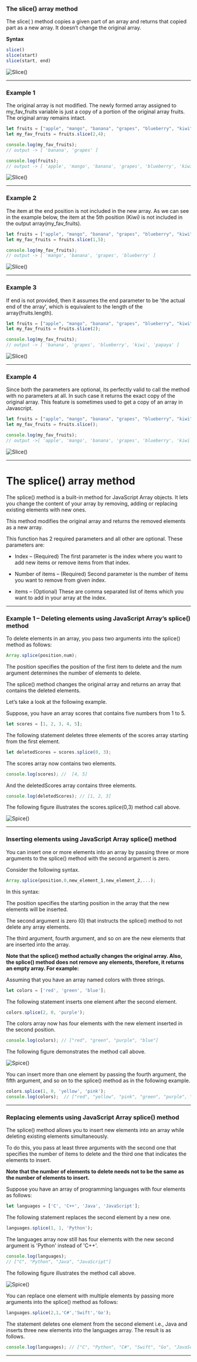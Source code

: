 ### The slice() array method
The slice( ) method copies a given part of an array and returns that copied part as a new array. It doesn’t change the original array.

**Syntax**

```js
slice()
slice(start)
slice(start, end)
```

![Slice()](/img/javascript-array-slice.png)

***

### Example 1

The original array is not modified. The newly formed array assigned to my_fav_fruits variable is just a copy of a portion of the original array fruits. The original array remains intact.

```jsx
let fruits = ["apple", "mango", "banana", "grapes", "blueberry", "kiwi", "papaya"];
let my_fav_fruits = fruits.slice(2,4);

console.log(my_fav_fruits);
// output -> [ 'banana', 'grapes' ] 

console.log(fruits);
// output -> [ 'apple', 'mango', 'banana', 'grapes', 'blueberry', 'kiwi', 'papaya' ]
```

![Slice()](/img/array-slice-example-1.jpeg)

***

### Example 2

The item at the end position is not included in the new array. As we can see in the example below, the item at the 5th position (Kiwi) is not included in the output array(my_fav_fruits).

```jsx
let fruits = ["apple", "mango", "banana", "grapes", "blueberry", "kiwi", "papaya"];
let my_fav_fruits = fruits.slice(1,5);

console.log(my_fav_fruits);
// output -> [ 'mango', 'banana', 'grapes', 'blueberry' ]
```

![Slice()](/img/array-slice-example-2.jpeg)

***

### Example 3

If end is not provided, then it assumes the end parameter to be 'the actual end of the array', which is equivalent to the length of the array(fruits.length).

```jsx
let fruits = ["apple", "mango", "banana", "grapes", "blueberry", "kiwi", "papaya"];
let my_fav_fruits = fruits.slice(2);

console.log(my_fav_fruits);
// output -> [ 'banana', 'grapes', 'blueberry', 'kiwi', 'papaya' ]
```

![Slice()](/img/array-slice-example-3.jpeg)

***

### Example 4

Since both the parameters are optional, its perfectly valid to call the method with no parameters at all. In such case it returns the exact copy of the original array. This feature is sometimes used to get a copy of an array in Javascript.

```jsx
let fruits = ["apple", "mango", "banana", "grapes", "blueberry", "kiwi", "papaya"];
let my_fav_fruits = fruits.slice();

console.log(my_fav_fruits);
// output ->[ 'apple', 'mango', 'banana', 'grapes', 'blueberry', 'kiwi', 'papaya' ]
```

![Slice()](/img/array-slice-example-4.jpeg)

***

# The splice() array method

The splice() method is a built-in method for JavaScript Array objects. 
It lets you change the content of your array by removing, adding or replacing existing elements with new ones.

This method modifies the original array and returns the removed elements as a new array.

This function has 2 required parameters and all other are optional. These parameters are:

* Index – (Required) The first parameter is the index where you want to add new items or remove items from that index.

* Number of items – (Required) Second parameter is the number of items you want to remove from given index.

* items – (Optional) These are comma separated list of items which you want to add in your array at the index.

***

### Example 1 – Deleting elements using JavaScript Array’s splice() method
To  delete elements in an array, you pass two arguments into the splice() method as follows:

```js
Array.splice(position,num);
```

The position specifies the position of the first item to delete and the num argument determines the number of elements to delete.

The splice() method changes the original array and returns an array that contains the deleted elements.

Let’s take a look at the following example.

Suppose, you have an array scores that contains five numbers from 1 to 5.

```js
let scores = [1, 2, 3, 4, 5];
```

The following statement deletes three elements of the scores array starting from the first element.

```js
let deletedScores = scores.splice(0, 3);
```

The scores array now contains two elements.
```js
console.log(scores); //  [4, 5]
```

And the deletedScores array contains three elements.

```js
console.log(deletedScores); // [1, 2, 3]
```

The following figure illustrates the scores.splice(0,3) method call above.

![Spice()](/img/javascript-array-splice-1.png)

***

### Inserting elements using JavaScript Array splice() method
You can insert one or more elements into an array by passing three or more arguments to the splice() method with the second argument is zero.

Consider the following syntax.

```js
Array.splice(position,0,new_element_1,new_element_2,...);
```

In this syntax:

The position specifies the starting position in the array that the new elements will be inserted.

The second argument is zero (0) that instructs the splice() method to not delete any array elements.

The third argument, fourth argument, and so on are the new elements that are inserted into the array.

**Note that the splice() method actually changes the original array. Also, the splice() method does not remove any elements, therefore, it returns an empty array. For example:**

Assuming that you have an array named colors with three strings.

```js
let colors = ['red', 'green', 'blue'];
```

The following statement inserts one element after the second element.

```js
colors.splice(2, 0, 'purple');
```

The colors array now has four elements with the new element inserted in the second position.

```js
console.log(colors); // ["red", "green", "purple", "blue"]
```
The following figure demonstrates the method call above.

![Spice()](/img/javascript-array-splice-2.png)

You can insert more than one element by passing the fourth argument, the fifth argument, and so on to the splice() method as in the following example.

```js
colors.splice(1, 0, 'yellow', 'pink');
console.log(colors);  // ["red", "yellow", "pink", "green", "purple", "blue"]
```

***

### Replacing elements using JavaScript Array splice() method
The splice() method allows you to insert new elements into an array while deleting existing elements simultaneously.

To do this, you pass at least three arguments with the second one that specifies the number of items to delete and the third one that indicates the elements to insert.

**Note that the number of elements to delete needs not to be the same as the number of elements to insert.**

Suppose you have an array of programming languages with four elements as follows:

```js
let languages = ['C', 'C++', 'Java', 'JavaScript'];
```

The following statement replaces the second element by a new one.

```js
languages.splice(1, 1, 'Python');
```

The languages array now still has four elements with the new second argument is 'Python' instead of 'C++'.

```js
console.log(languages); 
// ["C", "Python", "Java", "JavaScript"]
```

The following figure illustrates the method call above.

![Spice()](/img/javascript-array-splice-3.png)

You can replace one element with multiple elements by passing more arguments into the splice() method as follows:

```js
languages.splice(2,1,'C#','Swift','Go');
```

The statement deletes one element from the second element i.e., Java and inserts three new elements into the languages array. The result is as follows.

```js
console.log(languages); // ["C", "Python", "C#", "Swift", "Go", "JavaScript"]
```

***